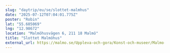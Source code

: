 ```yaml
---
slug: "daytrip/eu/se/slottet-malmhus"
date: "2025-07-12T07:04:01.775Z"
poster: "Robin"
lat: "55.605069"
lng: "12.98672"
location: "Malmöhusvägen 6, 211 18 Malmö"
title: "Slottet Malmöhus"
external_url: https://malmo.se/Uppleva-och-gora/Konst-och-museer/Malmo-museum/Besok-Malmo-museum/Vara-byggnader/Slottet/Malmohus-slott.html
---
```

 